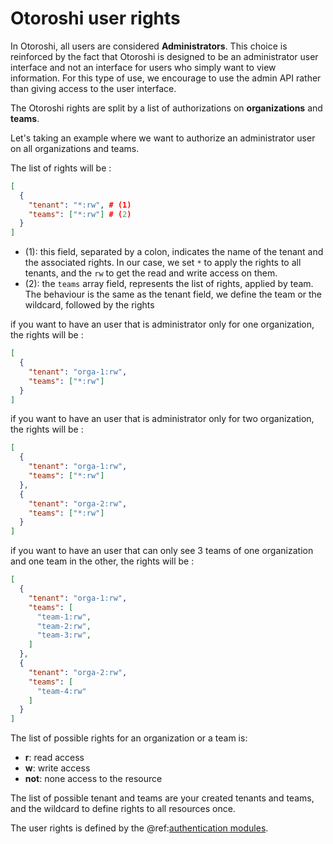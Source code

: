 # Otoroshi user rights

In Otoroshi, all users are considered **Administrators**. This choice is reinforced by the fact that Otoroshi is designed to be an administrator user interface and not an interface for users who simply want to view information. For this type of use, we encourage to use the admin API rather than giving access to the user interface.

The Otoroshi rights are split by a list of authorizations on **organizations** and **teams**. 

Let's taking an example where we want to authorize an administrator user on all organizations and teams.

The list of rights will be :

```json
[
  {
    "tenant": "*:rw", # (1)
    "teams": ["*:rw"] # (2)
  }
]
```

* (1): this field, separated by a colon, indicates the name of the tenant and the associated rights. In our case, we set `*` to apply the rights to all tenants, and the `rw` to get the read and write access on them.
* (2): the `teams` array field, represents the list of rights, applied by team. The behaviour is the same as the tenant field, we define the team or the wildcard, followed by the rights

if you want to have an user that is administrator only for one organization, the rights will be :

```json
[
  {
    "tenant": "orga-1:rw",
    "teams": ["*:rw"]
  }
]
```

if you want to have an user that is administrator only for two organization, the rights will be :

```json
[
  {
    "tenant": "orga-1:rw",
    "teams": ["*:rw"]
  },
  {
    "tenant": "orga-2:rw",
    "teams": ["*:rw"]
  }
]
```

if you want to have an user that can only see 3 teams of one organization and one team in the other, the rights will be :

```json
[
  {
    "tenant": "orga-1:rw",
    "teams": [
      "team-1:rw",
      "team-2:rw",
      "team-3:rw",
    ]
  },
  {
    "tenant": "orga-2:rw",
    "teams": [
      "team-4:rw"
    ]
  }
]
```

The list of possible rights for an organization or a team is:

* **r**: read access
* **w**: write access
* **not**: none access to the resource

The list of possible tenant and teams are your created tenants and teams, and the wildcard to define rights to all resources once.

The user rights is defined by the @ref:[authentication modules](../entities/auth-modules.md).
